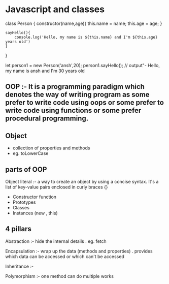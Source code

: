 # Javascript and classes 

<!-- Javascript is a prototype-based language, and its classes are primarily syntactic sugar over existing prototype-based inheritance mechanisms. 

so while Javascript does have classes, but they work somewhat differently form classes in languages with class-based inheritance, due to javascript's prototype-based nature. -->


class Person {
    constructor(name,age){
        this.name = name;
        this.age = age;
    }

    sayHello(){
        console.log('Hello, my name is ${this.name} and I'm ${this.age} years old')
    }
}

let person1 = new Person('ansh',20);
person1.sayHello();  // output"- Hello, my name is ansh and I'm 30 years old 

## OOP :- It is a programming paradigm which denotes the way of writing program as some prefer to write code using oops or some prefer to write code using functions or some prefer procedural programming. 

## Object
- collection of properties and methods
- eg. toLowerCase

## parts of OOP
Object literal :- a way to create an object by using a concise syntax. It's a list of key-value pairs enclosed in curly braces {}

- Constructor function
- Prototypes
- Classes
- Instances (new , this)


## 4 pillars
Abstraction  :- hide the internal details . eg. fetch 

Encapsulation :- wrap up the data (methods and properties) . provides which data can be accessed or which can't be accessed 

Inheritance :- 

Polymorphism :- one method can do multiple works 


